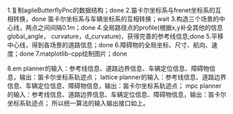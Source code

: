<!--
 * @Author: dongtaihong 2396203400@qq.com
 * @Date: 2024-06-16 22:44:45
 * @LastEditTime: 2024-06-18 00:02:40
 * @FilePath: /AlgExper/README.md
 * @Description: 
-->
1.复制agileButterflyPnc的数据结构；done
2.笛卡尔坐标系与frenet坐标系的互相转换，done
  笛卡尔坐标系与车辆坐标系的互相转换；wait
3.构造三个场景的中心线，两点之间间隔0.1m；done
4.全局路径点的profile(根据x,y补全其他的信息global_angle， curvature，d_curvature)，获得完善的参考线信息;done
5.平移中心线，得到各场景的道路信息；done
6.障碍物的全局坐标、尺寸、航向、速度；done
7.matplotlib-cpp绘制图片；done



8.em planner的输入：参考线信息、道路边界信息、车辆定位信息、障碍物信息，输出：笛卡尔坐标系轨迹点；
  lattice planner的输入：参考线信息、道路边界信息、车辆定位信息、障碍物信息，输出：笛卡尔坐标系轨迹点；
  mpc planner的输入：参考线信息、道路边界信息、车辆定位信息、障碍物信息，输出：笛卡尔坐标系轨迹点；
  所以统一算法的输入输出接口如上。
